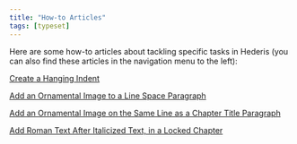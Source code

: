 ```yaml
---
title: "How-to Articles"
tags: [typeset]
---
```

 
<html><body><section data-type="chapter" class="hsecchapter" data-hederis-type="hsecchapter" id="intro-howto" data-pi-attrs="id: intro-howto; data-tags: typeset;" role="doc-chapter" data-tags="typeset" data-author-name=" " data-book-title=" " title="How-to Articles"><p class="hblkp" data-hederis-type="hblkp" id="pDdBfgb6Y">Here are some how-to articles about tackling specific tasks in Hederis (you can also find these articles in the navigation menu to the left): </p><p class="hblkp" data-hederis-type="hblkp" id="pvdxWQdnI"><a href="{% link _docs/hanging-indent.md %}" data-hederis-type="hspana" id="phE1lv7qx"><span class="Hyperlink" data-hederis-type="hspnspan" id="papE7xuGu">Create a Hanging Indent</span></a></p><p class="hblkp" data-hederis-type="hblkp" id="pWy9EzsmR"><a href="{% link _docs/line-space-ornament.md %}" data-hederis-type="hspana" id="pdH7mV3qO"><span class="Hyperlink" data-hederis-type="hspnspan" id="pxfZ1WJ7L">Add an Ornamental Image to a Line Space Paragraph</span></a></p><p class="hblkp" data-hederis-type="hblkp" id="pYSzQaQ6X"><a href="{% link _docs/chapter-ornament-inline.md %}" data-hederis-type="hspana" id="p6nQaBMUa"><span class="Hyperlink" data-hederis-type="hspnspan" id="pd1eoKkZh">Add an Ornamental Image on the Same Line as a Chapter Title Paragraph</span></a></p><p class="hblkp" data-hederis-type="hblkp" id="puAIwXrbs"><a href="{% link _docs/unitalicize-text.md %}" data-hederis-type="hspana" id="pjRxEmIrm"><span class="Hyperlink" data-hederis-type="hspnspan" id="p4uoBtY80">Add Roman Text After Italicized Text, in a Locked Chapter</span></a></p></section></body></html>
